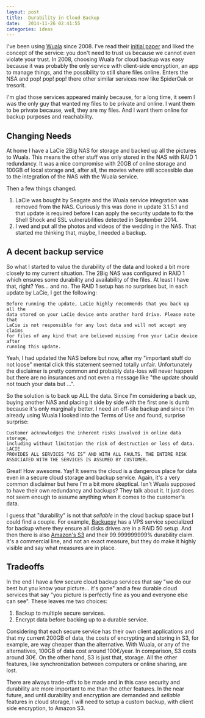```yaml
---
layout: post
title:  Durability in Cloud Backup
date:   2014-11-26 02:41:55
categories: ideas
---
```


I've been using [Wuala][1] since 2008. I've read their [initial paper][2] and
liked the concept of the service: you don't need to trust us because we cannot
even violate your trust. In 2008, choosing Wuala for cloud backup was easy
because it was probably the only service with client-side encryption, an app to
manage things, and the possibility to still share files online. Enters the NSA
and pop! pop! pop! there other similar services now like SpiderOak or tresorit.

I'm glad those services appeared mainly because, for a long time, it seem I was
the only guy that wanted my files to be private and online. I want them to be
private because, well, they are my files. And I want them online for backup
purposes and reachability.

Changing Needs
---------------

At home I have a LaCie 2Big NAS for storage and backed up all the pictures to
Wuala. This means the other stuff was only stored in the NAS with RAID 1
redundancy. It was a nice compromise with 20GB of online storage and 100GB of
local storage and, after all, the movies where still accessible due to the
integration of the NAS with the Wuala service.

Then a few things changed.

  1. LaCie was bought by Seagate and the Wuala service integration was removed
     from the NAS. Curiously this was done in update 3.1.5.1 and that update is
     required before I can apply the security update to fix the Shell Shock and
     SSL vulnerabilities detected in September 2014.
  2. I wed and put all the photos and videos of the wedding in the NAS. That
     started me thinking that, maybe, I needed a backup.

A decent backup service
-----------------------

So what I started to value the durability of the data and looked a bit more
closely to my current situation. The 2Big NAS was configured in RAID 1 which
ensures some durability and availability of the files. At least I have that,
right? Yes... and no. The RAID 1 setup has no surprises but, in each update by
LaCie, I get the following:

    Before running the update, LaCie highly recommends that you back up all the
    data stored on your LaCie device onto another hard drive. Please note that
    LaCie is not responsible for any lost data and will not accept any claims
    for files of any kind that are believed missing from your LaCie device after
    running this update.

Yeah, I had updated the NAS before but now, after my "important stuff do not
loose" mental click this statement seemed totally unfair. Unfortunately the
disclaimer is pretty common and probably data-loss will never happen but there
are no insurances and not even a message like "the update should not touch your
data but ...". 

So the solution is to back up ALL the data. Since I'm considering a back up,
buying another NAS and placing it side by side with the first one is dumb
because it's only marginally better. I need an off-site backup and since I'm
already using Wuala I looked into the Terms of Use and found, surprise surprise:

    Customer acknowledges the inherent risks involved in online data storage,
    including without limitation the risk of destruction or loss of data. LACIE
    PROVIDES ALL SERVICES “AS IS” AND WITH ALL FAULTS. THE ENTIRE RISK
    ASSOCIATED WITH THE SERVICES IS ASSUMED BY CUSTOMER.
    
Great! How awesome. Yay! It seems the cloud is a dangerous place for data even
in a secure cloud storage and backup service. Again, it's a very common
disclaimer but here I'm a bit more skeptical. Isn't Wuala supposed to have their
own redundancy and backups? They talk about it. It just does not seem enough to
assume anything when it comes to the customer's data.

I guess that "durability" is not that *sellable* in the cloud backup space but I
could find a couple. For example, [Backupsy][3] has a VPS service specialized
for backup where they ensure all disks drives are in a RAID 50 setup. And then
there is also [Amazon's S3][4] and their 99.999999999% durability claim. It's a
commercial line, and not an exact measure, but they do make it highly visible
and say what measures are in place.

Tradeoffs
---------

In the end I have a few secure cloud backup services that say "we do our best
but you know your picture... it's gone" and a few durable cloud services that
say "you picture is perfectly fine as you and everyone else can see". These
leaves me two choices:

  1. Backup to multiple secure services.
  2. Encrypt data before backing up to a durable service.

Considering that each secure service has their own client applications and that
my current 200GB of data, the costs of encrypting and storing in S3, for
example, are way cheaper than the alternative. With Wuala, or any of the
alternatives, 100GB of data cost around 100€/year. In comparison, S3 costs
around 30€. On the other hand, S3 is just that, storage. All the other features,
like synchronization between computers or online sharing, are lost.

There are always trade-offs to be made and in this case security and durability
are more important to me than the other features. In the near future, and until
durability and encryption are demanded and *sellable* features in cloud storage,
I will need to setup a custom backup, with client side encryption, to Amazon
S3.

[1]: https://www.wuala.com/
[2]: http://dcg.ethz.ch/publications/srds06.pdf
[3]: https://backupsy.com/
[4]: http://aws.amazon.com/s3/

